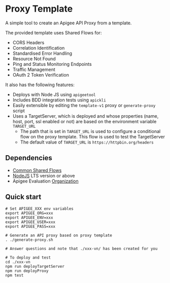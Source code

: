 # Proxy Template

A simple tool to create an Apigee API Proxy from a template.

The provided template uses Shared Flows for:

- CORS Headers
- Correlation Identification
- Standardised Error Handling
- Resource Not Found
- Ping and Status Monitoring Endpoints
- Traffic Management
- OAuth 2 Token Verification

It also has the following features:

- Deploys with Node JS using `apigeetool`
- Includes BDD integration tests using `apickli`
- Easily extensible by editing the `template-v1` proxy or `generate-proxy`
  script
- Uses a TargetServer, which is deployed and whose properties (name, host,
port, ssl enabled or not) are based on the environment variable `TARGET_URL`
  - The path that is set in `TARGET_URL` is used to configure a conditional flow
on the proxy template. This flow is used to test the TargetServer
  - The default value of `TARGET_URL` is `https://httpbin.org/headers`

## Dependencies

- [Common Shared Flows](../common-shared-flows)
- [NodeJS](https://nodejs.org/en/) LTS version or above
- Apigee Evaluation [Organization](https://login.apigee.com/sign__up)

## Quick start

    # Set APIGEE_XXX env variables
    export APIGEE_ORG=xxx
    export APIGEE_ENV=xxx
    export APIGEE_USER=xxx
    export APIGEE_PASS=xxx

    # Generate an API proxy based on proxy template
    . ./generate-proxy.sh

    # Answer questions and note that ./xxx-vn/ has been created for you

    # To deploy and test
    cd ./xxx-vn
    npm run deployTargetServer
    npm run deployProxy
    npm test
